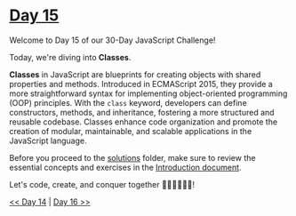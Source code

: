 # [Day 15](https://github.com/Muhtoyyib/30-DAY-JAVASCRIPT/blob/main/Day15/day15.md)

Welcome to Day 15 of our 30-Day JavaScript Challenge! 

Today, we're diving into **Classes**.

**Classes** in JavaScript are blueprints for creating objects with shared properties and methods. Introduced in ECMAScript 2015, they provide a more straightforward syntax for implementing object-oriented programming (OOP) principles. With the `class` keyword, developers can define constructors, methods, and inheritance, fostering a more structured and reusable codebase. Classes enhance code organization and promote the creation of modular, maintainable, and scalable applications in the JavaScript language.

Before you proceed to the [solutions](solutions-day14/) folder, make sure to review the essential concepts and exercises in the <a href="https://github.com/Asabeneh/30-Days-Of-JavaScript/blob/master/15_Day_Classes/15_day_classes.md" target="_blank"> Introduction document</a>.

Let's code, create, and conquer together 👨🏻‍💻🚀💪🏻!

[<< Day 14](https://github.com/Muhtoyyib/30-DAY-JAVASCRIPT/blob/main/Day14/day14.md) | [Day 16 >>](https://github.com/Muhtoyyib/30-DAY-JAVASCRIPT/blob/main/Day16/day16.md)